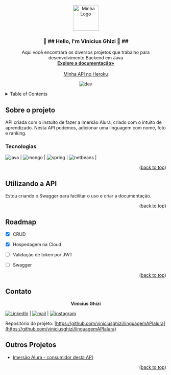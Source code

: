 <div id="top"></div>

<!-- PROJECT LOGO -->
<br />
<div align="center">
  <a href="https://github.com/viniciusghizi">
    <img src="https://viniciusghizi.files.wordpress.com/2022/07/industrias_timmerman_logo__5_-removebg-preview.png?w=500" alt="Minha Logo" width="80" height="80">
  </a>

<h3 align="center">👋 ##  Hello, I'm  Vinicius Ghizi  🍫 ##</h3>

  <p align="center">
    Aqui você encontrará os diversos projetos que trabalho para desenvolvimento Backend em Java    <br />
    <a href=""><strong>Explore a documentação»</strong></a>
    <br />
    <br />
    <a href="https://linguagemapialura.herokuapp.com/linguagens">Minha API no Heroku</a>
    
![dev]
 <!--    ·
   <a href="https://github.com/github_username/repo_name/issues">Report Bug</a>
    ·
    <a href="https://github.com/github_username/repo_name/issues">Request Feature</a>
  </p> -->
</div>



<!-- TABLE OF CONTENTS -->
<details>
  <summary>Table of Contents</summary>
  <ol>
    <li>
      <a href="#sobre-o-projeto">Sobre o projeto</a>
      <ul>
        <li><a href="#tecnologias">Tecnologias</a></li>
      </ul>
    </li>
    <li>
      <a href="#utilizando-a-api">Utilizando a API</a>
       </li>
    <li>
      <a href="#roadmap">RoadMap</a> </li>
    <li>
      <a href="#contato">Contato</a> </li>
    <li>
      <a href="#outros-projetos">Outros Projetos</a>
</details>



<!-- ABOUT THE PROJECT -->
## Sobre o projeto



API criada com o instuito de fazer a Imersão Alura, criado com o intuito de aprendizado. Nesta API podemos, adicionar uma linguagem com nome, foto e ranking. 


### Tecnologias
![java] | ![mongo] | ![spring] | ![netbeans] | 

<p align="right">(<a href="#top">back to top</a>)</p>



<!-- GETTING STARTED -->
## Utilizando a API

Estou criando o Swagger para facilitar o uso e criar a documentação.


<p align="right">(<a href="#top">back to top</a>)</p>

<!-- ROADMAP -->
## Roadmap

- [X] CRUD
- [X] Hospedagem na Cloud
- [ ] Validação de token por JWT
- [ ] Swagger


<p align="right">(<a href="#top">back to top</a>)</p>


<!-- CONTACT -->
## Contato

<p align="center"> <strong>Vinicius Ghizi </strong> </p> 

[![LinkedIn][linkedin-shield]][linkedin-url] | [![mail][mail]][email] | [![instagram][instagram]][ig] 

Repositório do projeto: [https://github.com/viniciusghizi/linguagemAPIalura](https://github.com/viniciusghizi/linguagemAPIalura)

<!-- Others Projects-->
## Outros Projetos

 - [Imersão Alura - consumidor desta API](https://github.com/viniciusghizi/imersaoAlura)

<p align="right">(<a href="#top">back to top</a>)</p>

<!-- MARKDOWN LINKS & IMAGES -->
<!-- https://www.markdownguide.org/basic-syntax/#reference-style-links -->
[java]:https://img.shields.io/badge/Java-ED8B00?style=for-the-badge&logo=java&logoColor=white
[netbeans]:https://img.shields.io/badge/apache%20netbeans-1B6AC6?style=for-the-badge&logo=apache%20netbeans%20IDE&logoColor=white
[mongo]:https://img.shields.io/badge/MongoDB-4EA94B?style=for-the-badge&logo=mongodb&logoColor=white
[spring]:https://img.shields.io/badge/Spring_Boot-F2F4F9?style=for-the-badge&logo=spring-boot
[instagram]:https://img.shields.io/badge/Instagram-E4405F?style=for-the-badge&logo=instagram&logoColor=white
[mail]:https://img.shields.io/badge/Gmail-D14836?style=for-the-badge&logo=gmail&logoColor=white
[dev]:https://camo.githubusercontent.com/18185202231435bc1c2003830758e4b9f1567a33602d9d5ed1c73a04f8a44348/687474703a2f2f696d672e736869656c64732e696f2f7374617469632f76313f6c6162656c3d535441545553266d6573736167653d454d253230444553454e564f4c56494d454e544f26636f6c6f723d475245454e267374796c653d666f722d7468652d6261646765
[linkedin-shield]: https://img.shields.io/badge/-LinkedIn-black.svg?style=for-the-badge&logo=linkedin&colorB=555
[email]:v/mailto:vinighizi@gmail.com
[ig]:https://www.instagram.com/viniciusghizi/
[linkedin-url]: www.linkedin.com/in/vinicius-ghizi-informatica/

